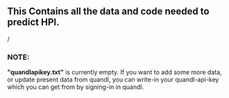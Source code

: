 ## This Contains all the data and code needed to predict HPI.
/
### NOTE:
**"quandlapikey.txt"** is currently empty. If you want to add some more data, or update present data from quandl, you can write-in your quandl-api-key which you can get from by signing-in in quandl.
